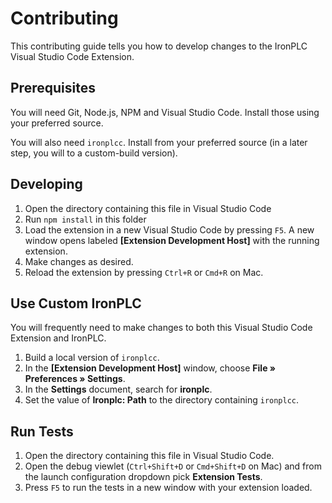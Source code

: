 # Contributing

This contributing guide tells you how to develop changes to the
IronPLC Visual Studio Code Extension.

## Prerequisites

You will need Git, Node.js, NPM and Visual Studio Code. Install those using
your preferred source.

You will also need `ironplcc`. Install from your preferred source (in a later
step, you will to a custom-build version).

## Developing

1. Open the directory containing this file in Visual Studio Code
1. Run `npm install` in this folder
1. Load the extension in a new Visual Studio Code by pressing  `F5`. A new
   window opens labeled **[Extension Development Host]** with the running
   extension.
1. Make changes as desired.
1. Reload the extension by pressing `Ctrl+R` or `Cmd+R` on Mac.

## Use Custom IronPLC

You will frequently need to make changes to both this Visual Studio Code
Extension and IronPLC.

1. Build a local version of `ironplcc`.
1. In the **[Extension Development Host]** window, choose **File » Preferences » Settings**.
1. In the **Settings** document, search for **ironplc**.
1. Set the value of **Ironplc: Path** to the directory containing `ironplcc`.

## Run Tests

1. Open the directory containing this file in Visual Studio Code.
1. Open the debug viewlet (`Ctrl+Shift+D` or `Cmd+Shift+D` on Mac) and from the launch configuration dropdown pick **Extension Tests**.
1. Press `F5` to run the tests in a new window with your extension loaded.
